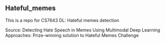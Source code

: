 ## Hateful_memes
This is a repo for CS7643 DL: Hateful memes detection

Source:
Detecting Hate Speech in Memes Using Multimodal Deep Learning Approaches: Prize-winning solution to Hateful Memes Challenge
